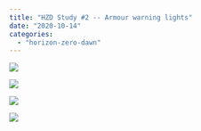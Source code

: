 ```yaml
---
title: "HZD Study #2 -- Armour warning lights"
date: "2020-10-14"
categories: 
  - "horizon-zero-dawn"
---
```


[![](images/Study-2-shot-3-scaled.jpg)](https://davidpeach.me/wp-content/uploads/2022/05/Study-2-shot-3-scaled.jpg)

[![](images/Study-2-shot-2-scaled.jpg)](https://davidpeach.me/wp-content/uploads/2022/05/Study-2-shot-2-scaled.jpg)

[![](images/Study-2-shot-4-scaled.jpg)](https://davidpeach.me/wp-content/uploads/2022/05/Study-2-shot-4-scaled.jpg)

[![](images/Study-2-shot-1-scaled.jpg)](https://davidpeach.me/wp-content/uploads/2022/05/Study-2-shot-1-scaled.jpg)

